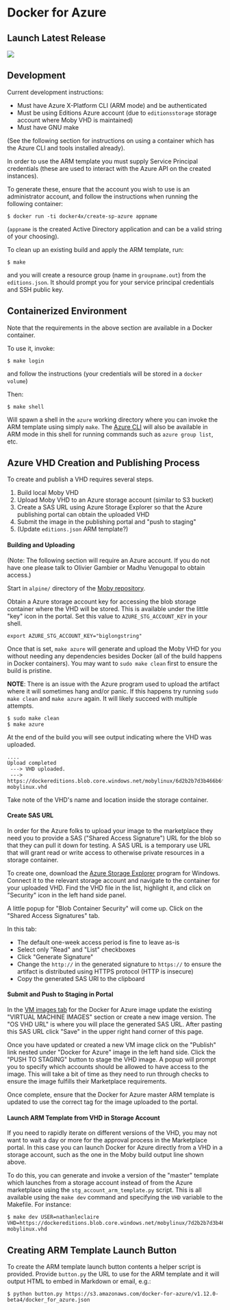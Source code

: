 # Docker for Azure

## Launch Latest Release

<a href="https://portal.azure.com/#create/Microsoft.Template/uri/https%3A%2F%2Fdocker-for-azure.s3.amazonaws.com%2Fazure%2Fbeta%2Fazure-v1.12.2-beta9.json"><img src="https://s3.amazonaws.com/docker-for-azure/deploy_to_azure.png"></a>

## Development

Current development instructions:

- Must have Azure X-Platform CLI (ARM mode) and be authenticated
- Must be using Editions Azure account (due to `editionsstorage` storage account
  where Moby VHD is maintained)
- Must have GNU make

(See the following section for instructions on using a container which has the
Azure CLI and tools installed already).

In order to use the ARM template you must supply Service Principal credentials
(these are used to interact with the Azure API on the created instances).

To generate these, ensure that the account you wish to use is an administrator
account, and follow the instructions when running the following container:

```
$ docker run -ti docker4x/create-sp-azure appname
```

(`appname` is the created Active Directory application and can be a valid string
of your choosing).

To clean up an existing build and apply the ARM template, run:

```
$ make
```

and you will create a resource group (name in `groupname.out`) from the
`editions.json`.  It should prompt you for your service principal credentials
and SSH public key.

## Containerized Environment

Note that the requirements in the above section are available in a Docker
container.

To use it, invoke:

```
$ make login
```

and follow the instructions (your credentials will be stored in a `docker
volume`)

Then:

```
$ make shell
```

Will spawn a shell in the `azure` working directory where you can invoke the ARM
template using simply `make`.  The [Azure
CLI](https://github.com/Azure/azure-xplat-cli) will also be available in ARM
mode in this shell for running commands such as `azure group list`, etc.

<!--- TODO: We could potentially create and store the Service Principal this way
as well. -->

## Azure VHD Creation and Publishing Process

To create and publish a VHD requires several steps.

1. Build local Moby VHD 
2. Upload Moby VHD to an Azure storage account (similar to S3 bucket)
3. Create a SAS URL using Azure Storage Explorer so that the Azure publishing
   portal can obtain the uploaded VHD
4. Submit the image in the publishing portal and "push to staging"
5. (Update `editions.json` ARM template?)

#### Building and Uploading

(Note: The following section will require an Azure account.  If you do not have
one please talk to Olivier Gambier or Madhu Venugopal to obtain access.)

Start in `alpine/` directory of the [Moby
repository](https://github.com/docker/moby).

Obtain a Azure storage account key for accessing the blob storage container
where the VHD will be stored.  This is available under the little "key" icon in
the portal. Set this value to `AZURE_STG_ACCOUNT_KEY` in your shell.

```
export AZURE_STG_ACCOUNT_KEY="biglongstring"
```

Once that is set, `make azure` will generate and upload the Moby VHD for you
without needing any dependencies besides Docker (all of the build happens in
Docker containers). You may want to `sudo make clean` first to ensure the build
is pristine.

__NOTE__: There is an issue with the Azure program used to upload the artifact
where it will sometimes hang and/or panic.  If this happens try running `sudo
make clean` and `make azure` again.  It will likely succeed with multiple
attempts.

```
$ sudo make clean
$ make azure
```

At the end of the build you will see output indicating where the VHD was
uploaded.

```console
....
Upload completed
 ---> VHD uploaded.
 ---> https://dockereditions.blob.core.windows.net/mobylinux/6d2b2b7d3b466b6f54737d6e0076ea6d-mobylinux.vhd
```

Take note of the VHD's name and location inside the storage container.

#### Create SAS URL

In order for the Azure folks to upload your image to the marketplace they need
you to provide a SAS ("Shared Access Signature") URL for the blob so that they
can pull it down for testing.  A SAS URL is a temporary use URL that will grant
read or write access to otherwise private resources in a storage container.

To create one, download the [Azure Storage
Explorer](https://azurestorageexplorer.codeplex.com/) program for Windows.
Connect it to the relevant storage account and navigate to the container for
your uploaded VHD.  Find the VHD file in the list, highlight it, and click on
"Security" icon in the left hand side panel.

A little popup for "Blob Container Security" will come up.  Click on the "Shared
Access Signatures" tab.

In this tab:

- The default one-week access period is fine to leave as-is
- Select only "Read" and "List" checkboxes
- Click "Generate Signature"
- Change the `http://` in the generated signature to `https://` to ensure the
  artifact is distributed using HTTPS protocol (HTTP is insecure)
- Copy the generated SAS URI to the clipboard

#### Submit and Push to Staging in Portal

In the [VM images
tab](https://publish.windowsazure.com/workspace/Offers/AzureStore/Docker-forAzureImage-d29b/vm-images)
for the Docker for Azure image update the existing "VIRTUAL MACHINE IMAGES"
section or create a new image version.  The "OS VHD URL" is where you will place
the generated SAS URL.  After pasting this SAS URL click "Save" in the upper
right hand corner of this page.

Once you have updated or created a new VM image click on the "Publish" link
nested under "Docker for Azure" image in the left hand side.  Click the "PUSH TO
STAGING" button to stage the VHD image.  A popup will prompt you to specify
which accounts should be allowed to have access to the image.  This will take a
bit of time as they need to run through checks to ensure the image fulfills
their Marketplace requirements.

Once complete, ensure that the Docker for Azure master ARM template is updated
to use the correct tag for the image uploaded to the portal.

#### Launch ARM Template from VHD in Storage Account

If you need to rapidly iterate on different versions of the VHD, you may not
want to wait a day or more for the approval process in the Marketplace portal.
In this case you can launch Docker for Azure directly from a VHD in a storage
account, such as the one in the Moby build output line shown above.

To do this, you can generate and invoke a version of the "master" template which
launches from a storage account instead of from the Azure marketplace using the
`stg_account_arm_template.py` script.  This is all available using the `make
dev` command and specifying the `VHD` variable to the Makefile.  For instance:

```console
$ make dev USER=nathanleclaire VHD=https://dockereditions.blob.core.windows.net/mobylinux/7d2b2b7d3b466b6f54737d6e0076ea6d-mobylinux.vhd
```

## Creating ARM Template Launch Button

To create the ARM template launch button contents a helper script is provided.
Provide `button.py` the URL to use for the ARM template and it will output HTML
to embed in Markdown or email, e.g.:

```
$ python button.py https://s3.amazonaws.com/docker-for-azure/v1.12.0-beta4/docker_for_azure.json
```
